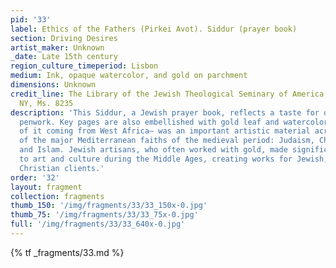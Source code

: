 ```yaml
---
pid: '33'
label: Ethics of the Fathers (Pirkei Avot). Siddur (prayer book)
section: Driving Desires
artist_maker: Unknown
_date: Late 15th century
region_culture_timeperiod: Lisbon
medium: Ink, opaque watercolor, and gold on parchment
dimensions: Unknown
credit_line: The Library of the Jewish Theological Seminary of America, New York,
  NY, Ms. 8235
description: 'This Siddur, a Jewish prayer book, reflects a taste for delicate tracery
  penwork. Key pages are also embellished with gold leaf and watercolor. Gold—much
  of it coming from West Africa— was an important artistic material across the three
  of the major Mediterranean faiths of the medieval period: Judaism, Christianity,
  and Islam. Jewish artisans, who often worked with gold, made significant contributions
  to art and culture during the Middle Ages, creating works for Jewish, Muslim, and
  Christian clients.'
order: '32'
layout: fragment
collection: fragments
thumb_150: '/img/fragments/33/33_150x-0.jpg'
thumb_75: '/img/fragments/33/33_75x-0.jpg'
full: '/img/fragments/33/33_640x-0.jpg'
---
```

{% tf _fragments/33.md %}